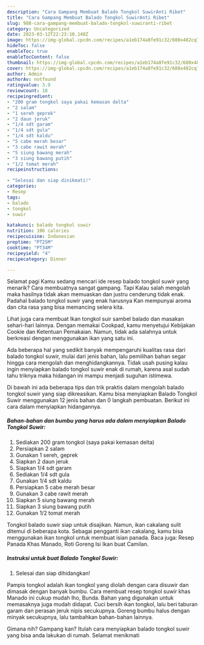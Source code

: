 ```yaml
---
description: "Cara Gampang Membuat Balado Tongkol SuwirAnti Ribet"
title: "Cara Gampang Membuat Balado Tongkol SuwirAnti Ribet"
slug: 988-cara-gampang-membuat-balado-tongkol-suwiranti-ribet
category: Uncategorized
date: 2023-03-12T22:23:10.148Z
image: https://img-global.cpcdn.com/recipes/a1eb174a8fe91c32/680x482cq70/balado-tongkol-suwir-foto-resep-utama.jpg
hideToc: false
enableToc: true
enableTocContent: false
thumbnail: https://img-global.cpcdn.com/recipes/a1eb174a8fe91c32/680x482cq70/balado-tongkol-suwir-foto-resep-utama.jpg
cover: https://img-global.cpcdn.com/recipes/a1eb174a8fe91c32/680x482cq70/balado-tongkol-suwir-foto-resep-utama.jpg
author: Admin
authorAv: notfound
ratingvalue: 3.9
reviewcount: 18
recipeingredient:
- "200 gram tongkol saya pakai kemasan delta"
- "2 salam"
- "1 sereh geprek"
- "2 daun jeruk"
- "1/4 sdt garam"
- "1/4 sdt gula"
- "1/4 sdt kaldu"
- "5 cabe merah besar"
- "3 cabe rawit merah"
- "5 siung bawang merah"
- "3 siung bawang putih"
- "1/2 tomat merah"
recipeinstructions:

- "Selesai dan siap dinikmati!"
categories:
- Resep
tags:
- balado
- tongkol
- suwir

katakunci: balado tongkol suwir 
nutrition: 106 calories
recipecuisine: Indonesian
preptime: "PT25M"
cooktime: "PT34M"
recipeyield: "4"
recipecategory: Dinner

---
```



Selamat pagi Kamu sedang mencari ide resep balado tongkol suwir yang menarik? Cara membuatnya sangat gampang. Tapi Kalau salah mengolah maka hasilnya tidak akan memuaskan dan justru cenderung tidak enak. Padahal balado tongkol suwir yang enak harusnya Kan mempunyai aroma dan cita rasa yang bisa memancing selera kita.


Lihat juga cara membuat Ikan tongkol suir sambel balado dan masakan sehari-hari lainnya. Dengan memakai Cookpad, kamu menyetujui Kebijakan Cookie dan Ketentuan Pemakaian. Namun, tidak ada salahnya untuk berkreasi dengan menggunakan ikan yang satu ini.

Ada beberapa hal yang sedikit banyak mempengaruhi kualitas rasa dari balado tongkol suwir, mulai dari jenis bahan, lalu pemilihan bahan segar hingga cara mengolah dan menghidangkannya. Tidak usah pusing kalau ingin menyiapkan balado tongkol suwir enak di rumah, karena asal sudah tahu triknya maka hidangan ini mampu menjadi suguhan istimewa.


Di bawah ini ada beberapa tips dan trik praktis dalam mengolah balado tongkol suwir yang siap dikreasikan. Kamu bisa menyiapkan Balado Tongkol Suwir menggunakan 12 jenis bahan dan 0 langkah pembuatan. Berikut ini cara dalam menyiapkan hidangannya.

<!--inarticleads1-->

##### Bahan-bahan dan bumbu yang harus ada dalam menyiapkan Balado Tongkol Suwir:

1. Sediakan 200 gram tongkol (saya pakai kemasan delta)
1. Persiapkan 2 salam
1. Gunakan 1 sereh, geprek
1. Siapkan 2 daun jeruk
1. Siapkan 1/4 sdt garam
1. Sediakan 1/4 sdt gula
1. Gunakan 1/4 sdt kaldu
1. Persiapkan 5 cabe merah besar
1. Gunakan 3 cabe rawit merah
1. Siapkan 5 siung bawang merah
1. Siapkan 3 siung bawang putih
1. Gunakan 1/2 tomat merah


Tongkol balado suwir siap untuk disajikan. Namun, ikan cakalang sulit ditemui di beberapa kota. Sebagai pengganti ikan cakalang, kamu bisa menggunakan ikan tongkol untuk membuat isian panada. Baca juga: Resep Panada Khas Manado, Roti Goreng Isi Ikan buat Camilan. 

<!--inarticleads2-->

##### Instruksi untuk buat Balado Tongkol Suwir:


1. Selesai dan siap dihidangkan!

Pampis tongkol adalah ikan tongkol yang diolah dengan cara disuwir dan dimasak dengan banyak bumbu. Cara membuat resep tongkol suwir khas Manado ini cukup mudah lho, Bunda. Bahan yang digunakan untuk memasaknya juga mudah didapat. Cuci bersih ikan tongkol, lalu beri taburan garam dan perasan jeruk nipis secukupnya. Goreng bumbu halus dengan minyak secukupnya, lalu tambahkan bahan-bahan lainnya. 

Gimana nih? Gampang kan? Itulah cara menyiapkan balado tongkol suwir yang bisa anda lakukan di rumah. Selamat menikmati
